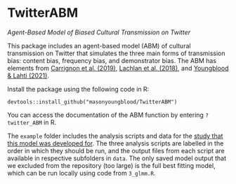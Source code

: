 # TwitterABM
*Agent-Based Model of Biased Cultural Transmission on Twitter*

This package includes an agent-based model (ABM) of cultural transmission on Twitter that simulates the three main forms of transmission bias: content bias, frequency bias, and demonstrator bias. The ABM has elements from [Carrignon et al. (2019)](https://www.nature.com/articles/s41599-019-0295-9), [Lachlan et al. (2018)](https://www.nature.com/articles/s41467-018-04728-1), and [Youngblood & Lahti (2021)](https://www.biorxiv.org/content/10.1101/2021.03.05.434109v1). 

Install the package using the following code in R:

`devtools::install_github("masonyoungblood/TwitterABM")`

You can access the documentation of the ABM function by entering `?twitter_ABM` in R.

The `example` folder includes the analysis scripts and data for the [study that this model was developed for](https://osf.io/jnvyf/). The three analysis scripts are labelled in the order in which they should be run, and the output files from each script are available in respective subfolders in `data`. The only saved model output that we excluded from the repository (too large) is the full best fitting model, which can be run locally using code from `3_glmm.R`.
